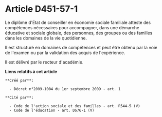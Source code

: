 # Article D451-57-1

Le diplôme d'Etat de conseiller en économie sociale familiale atteste des compétences nécessaires pour accompagner, dans une
démarche éducative et sociale globale, des personnes, des groupes ou des familles dans les domaines de la vie quotidienne. 

Il est structuré en domaines de compétences et peut être obtenu par la voie de l'examen ou par la validation des acquis de
l'expérience. 

Il est délivré par le recteur d'académie.

**Liens relatifs à cet article**

	**Créé par**:

	  - Décret n°2009-1084 du 1er septembre 2009 - art. 1

	**Cité par**:

	  - Code de l'action sociale et des familles - art. R544-5 (V)
	  - Code de l'éducation - art. D676-1 (V)
